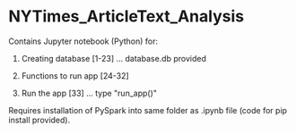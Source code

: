# NYTimes_ArticleText_Analysis

Contains Jupyter notebook (Python) for:

1. Creating database [1-23] ... database.db provided

2. Functions to run app [24-32]

3. Run the app [33] ... type "run_app()"

Requires installation of PySpark into same folder as .ipynb file (code for pip install provided).
